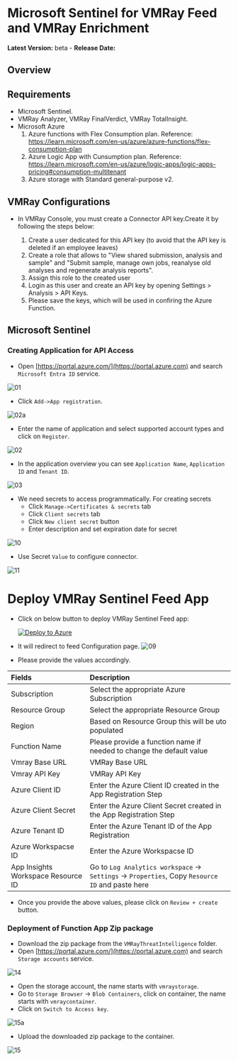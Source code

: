 # Microsoft Sentinel for VMRay Feed and VMRay Enrichment

**Latest Version:** beta - **Release Date:** 

## Overview


## Requirements
- Microsoft Sentinel.
- VMRay Analyzer, VMRay FinalVerdict, VMRay TotalInsight.
- Microsoft Azure
  1. Azure functions with Flex Consumption plan.
     Reference: https://learn.microsoft.com/en-us/azure/azure-functions/flex-consumption-plan
  2. Azure Logic App with Cunsumption plan.
     Reference: https://learn.microsoft.com/en-us/azure/logic-apps/logic-apps-pricing#consumption-multitenant
  3. Azure storage with Standard general-purpose v2.

## VMRay Configurations

- In VMRay Console, you must create a Connector API key.Create it by following the steps below:
  
  1. Create a user dedicated for this API key (to avoid that the API key is deleted if an employee leaves)
  2. Create a role that allows to "View shared submission, analysis and sample" and "Submit sample, manage own jobs, reanalyse old analyses and regenerate analysis reports".
  3. Assign this role to the created user
  4. Login as this user and create an API key by opening Settings > Analysis > API Keys.
  5. Please save the keys, which will be used in confiring the Azure Function.

     
## Microsoft Sentinel

### Creating Application for API Access

- Open [https://portal.azure.com/](https://portal.azure.com) and search `Microsoft Entra ID` service.

![01](Images/01.png)

- Click `Add->App registration`.

![02a](Images/02a.png)

- Enter the name of application and select supported account types and click on `Register`.

![02](Images/02.png)

- In the application overview you can see `Application Name`, `Application ID` and `Tenant ID`.

![03](Images/03.png)

- We need secrets to access programmatically. For creating secrets
  - Click `Manage->Certificates & secrets` tab
  - Click `Client secrets` tab
  - Click `New client secret` button
  - Enter description and set expiration date for secret

![10](Images/10.png)

- Use Secret `Value` to configure connector.
  
 ![11](Images/11.png)

# Deploy VMRay Sentinel Feed App

- Click on below button to deploy VMRay Sentinel Feed app:

  [![Deploy to Azure](https://aka.ms/deploytoazurebutton)](https://portal.azure.com/#create/Microsoft.Template/uri/https%3A%2F%2Fraw.githubusercontent.com%2FRamboV%2FVMRaySentinel%2Frefs%2Fheads%2Fmain%2FVMRayThreatIntelligence%2Fazure_deploy.json)

- It will redirect to feed Configuration page.
  ![09](Images/09.png)
- Please provide the values accordingly.
  
|       Fields       |   Description |
|:---------------------|:--------------------
| Subscription		| Select the appropriate Azure Subscription    | 
| Resource Group 	| Select the appropriate Resource Group |
| Region			| Based on Resource Group this will be uto populated |
| Function Name		| Please provide a function name if needed to change the default value|
| Vmray Base URL | VMRay Base URL |
| Vmray API Key | VMRay API Key |
| Azure Client ID   | Enter the Azure Client ID created in the App Registration Step |
| Azure Client Secret | Enter the Azure Client Secret created in the App Registration Step |
|Azure Tenant ID | Enter the Azure Tenant ID of the App Registration |
| Azure Workspacse ID   | Enter the Azure Workspacse ID |
| App Insights Workspace Resource ID | Go to `Log Analytics workspace` -> `Settings` -> `Properties`, Copy `Resource ID` and paste here |

- Once you provide the above values, please click on `Review + create` button.

### Deployment of Function App Zip package
- Download the zip package from the `VMRayThreatIntelligence` folder.
- Open [https://portal.azure.com/](https://portal.azure.com) and search `Storage accounts` service.

![14](Images/14.png)

- Open the storage account, the name starts with `vmraystorage`.
- Go to `Storage Browser` -> `Blob Containers`, click on container, the name starts with `vmraycontainer`.
- Click on `Switch to Access key`.

![15a](Images/15a.png)

- Upload the downloaded zip package to the container. 

![15](Images/15.png)

